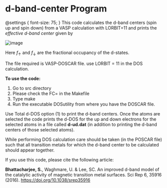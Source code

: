# d-band-center Program
@settings {
  font-size: 75;
}
This code calculates the d-band centers (spin up and spin down) from a VASP calculation with LORBIT=11 and prints the _effective d-band center_
given by

![image](https://user-images.githubusercontent.com/27854932/177729995-08bfb976-f0b5-4e64-8da7-1e0315cae63a.png)




Here $f_\uparrow$ and $f_\downarrow$ are the fractional occupancy of the d-states. 

The file required is VASP-DOSCAR file.
use LORBIT = 11 in the DOS calculation.

**To use the code:**
1. Go to src directory
2. Please check the FC= in the Makefile
3. Type make
4. Run the executable DOSutility from where you have the DOSCAR file.

Use Total d-DOS option (1) to print the d-band centers. Once the atoms are selected the code prints the 
d-DOS for the up and down electrons for the selected atoms in a file called **d-ud.dat** (in addition to printing the d-band centers 
of those selected atoms). 

While performing DOS calculation care should be taken (in the POSCAR file) such that all transition metals for which the d-band center 
to be calculated should appear together.

If you use this code, please cite the following article:

**Bhattacharjee, S.**, Waghmare, U. & Lee, SC. An improved d-band model of the catalytic activity of magnetic transition metal surfaces. Sci Rep 6, 35916 (2016). https://doi.org/10.1038/srep35916
